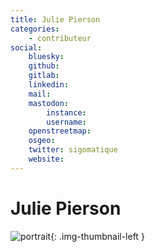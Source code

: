 ```yaml
---
title: Julie Pierson
categories:
    - contributeur
social:
    bluesky:
    github:
    gitlab:
    linkedin:
    mail:
    mastodon:
        instance:
        username:
    openstreetmap:
    osgeo:
    twitter: sigomatique
    website:
---
```


# Julie Pierson

<!-- --8<-- [start:author-sign-block] -->

![portrait](https://cdn.geotribu.fr/img/internal/contributeurs/jpie.png "portrait"){: .img-thumbnail-left }

<!-- --8<-- [end:author-sign-block] -->
